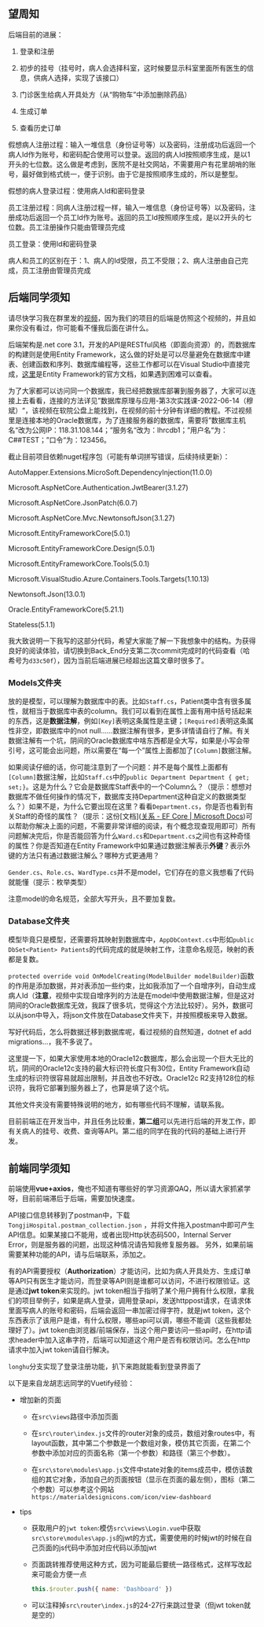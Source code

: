## 望周知

后端目前的进展：

1. 登录和注册

2. 初步的挂号（挂号时，病人会选择科室，这时候要显示科室里面所有医生的信息，供病人选择，实现了该接口）

3. 门诊医生给病人开具处方（从“购物车”中添加删除药品）

4. 生成订单

5. 查看历史订单

假想病人注册过程：输入一堆信息（身份证号等）以及密码，注册成功后返回一个病人Id作为账号，和密码配合使用可以登录。返回的病人Id按照顺序生成，是以1开头的七位数。这么做是考虑到，医院不是社交网站，不需要用户有花里胡哨的账号，最好做到格式统一，便于识别。由于它是按照顺序生成的，所以是整型。

假想的病人登录过程：使用病人Id和密码登录

员工注册过程：同病人注册过程一样，输入一堆信息（身份证号等）以及密码，注册成功后返回一个员工Id作为账号。返回的员工Id按照顺序生成，是以2开头的七位数。员工注册操作只能由管理员完成

员工登录：使用Id和密码登录

病人和员工的区别在于：1、病人的Id受限，员工不受限；2、病人注册由自己完成，员工注册由管理员完成

## 后端同学须知

请尽快学习我在群里发的[视频](https://www.bilibili.com/video/BV1p34y1L7f1?p=1&vd_source=99812009bbdcd07164cc7839b276ff53)，因为我们的项目的后端是仿照这个视频的，并且如果你没有看过，你可能看不懂我后面在讲什么。

后端架构是.net core 3.1，开发的API是RESTful风格（即面向资源）的，而数据库的构建则是使用Entity Framework，这么做的好处是可以尽量避免在数据库中建表、创建函数和序列、数据库编程等，这些工作都可以在Visual Studio中直接完成，[这里](https://docs.microsoft.com/zh-cn/ef/core/)是Entity Framework的官方文档，如果遇到困难可以查看。

为了大家都可以访问同一个数据库，我已经把数据库部署到服务器了，大家可以连接上去看看，连接的方法详见”数据库原理与应用-第3次实践课-2022-06-14（穆斌）“，该视频在软院公盘上能找到，在视频的前十分钟有详细的教程。不过视频里是连接本地的Oracle数据库，为了连接服务器的数据库，需要将”数据库主机名“改为公网IP：118.31.108.144；”服务名“改为：lhrcdb1；”用户名“为：C##TEST；”口令“为：123456。

截止目前项目依赖nuget程序包（可能有单词拼写错误，后续持续更新）：

AutoMapper.Extensions.MicroSoft.DependencyInjection(11.0.0)

Microsoft.AspNetCore.Authentication.JwtBearer(3.1.27)

Microsoft.AspNetCore.JsonPatch(6.0.7)

Microsoft.AspNetCore.Mvc.NewtonsoftJson(3.1.27)

Microsoft.EntityFrameworkCore(5.0.1)

Microsoft.EntityFrameworkCore.Design(5.0.1)

Microsoft.EntityFrameworkCore.Tools(5.0.1)

Microsoft.VisualStudio.Azure.Containers.Tools.Targets(1.10.13)

Newtonsoft.Json(13.0.1)

Oracle.EntityFrameworkCore(5.21.1)

Stateless(5.1.1)

我大致说明一下我写的这部分代码，希望大家能了解一下我想象中的结构。为获得良好的阅读体验，请切换到Back_End分支第二次commit完成时的代码查看（哈希号为`d33c50f`），因为当前后端进展已经超出这篇文章时很多了。

### Models文件夹

放的是模型，可以理解为数据库中的表。比如`Staff.cs`，Patient类中含有很多属性，就相当于数据库中表的column。我们可以看到在属性上面有用中括号括起来的东西，这是**数据注解**，例如`[Key]`表明这条属性是主键；`[Required]`表明这条属性非空，即数据库中的not null……数据注解有很多，更多详情请自行了解。有关数据注解有一个坑，阴间的Oracle数据库中啥东西都是全大写，如果是小写会带引号，这可能会出问题，所以需要在“每一个”属性上面都加了`[Column]`数据注解。

如果阅读仔细的话，你可能注意到了一个问题：并不是每个属性上面都有`[Column]`数据注解，比如`Staff.cs`中的`public Department Department { get; set;}`。这是为什么？它会是数据库Staff表中的一个Column么？（提示：想想对数据库不做任何操作的情况下，数据库支持Department这种自定义的数据类型么？）如果不是，为什么它要出现在这里？看看`Department.cs`，你是否也看到有关Staff的奇怪的属性？（提示：这份[文档]([关系 - EF Core | Microsoft Docs](https://docs.microsoft.com/zh-cn/ef/core/modeling/relationships?tabs=fluent-api%2Cfluent-api-simple-key%2Csimple-key))可以帮助你解决上面的问题，不需要非常详细的阅读，有个概念现查现用即可）所有问题解决完后，你是否能回答为什么`Ward.cs`和`Department.cs`之间也有这种奇怪的属性？你是否知道在Entity Framework中如果通过数据注解表示**外键**？表示外键的方法只有通过数据注解么？哪种方式更通用？

`Gender.cs`、`Role.cs`、`WardType.cs`并不是model，它们存在的意义我想看了代码就能懂（提示：枚举类型）

注意model的命名规范，全部大写开头，且不要加复数。

### Database文件夹

模型毕竟只是模型，还需要将其映射到数据库中，`AppDbContext.cs`中形如`public DbSet<Patient> Patients`的代码完成的就是映射工作，注意命名规范，映射的表都是复数。

`protected override void OnModelCreating(ModelBuilder modelBuilder)`函数的作用是添加数据，并对表添加一些约束，比如我添加了一个自增序列，自动生成病人Id（**注意**，视频中实现自增序列的方法是在model中使用数据注解，但是这对阴间的Oracle数据库无效，我踩了很多坑，觉得这个方法比较好）。另外，数据可以从json中导入，将json文件放在Database文件夹下，并按照模板来导入数据。

写好代码后，怎么将数据迁移到数据库呢，看过视频的自然知道，dotnet ef add migrations...，我不多说了。

这里提一下，如果大家使用本地的Oracle12c数据库，那么会出现一个巨大无比的坑，阴间的Oracle12c支持的最大标识符长度只有30位，Entity Framework自动生成的标识符很容易就超出限制，并且改也不好改。Oracle12c R2支持128位的标识符，我将它部署到服务器上了，也算是填了这个坑。

其他文件夹没有需要特殊说明的地方，如有哪些代码不理解，请联系我。

目前前端正在开发当中，并且任务比较重，**第二组**可以先进行后端的开发工作，即有关病人的挂号、收费、查询等API。第二组的同学在我的代码的基础上进行开发。

## 前端同学须知

前端使用**vue+axios**，俺也不知道有哪些好的学习资源QAQ，所以请大家抓紧学呀，目前前端滞后于后端，需要加快速度。

API接口信息转移到了postman中，下载`TongjiHospital.postman_collection.json` ，并将文件拖入postman中即可产生API信息。如果某接口不能用，或者出现Http状态码500，Internal Server Error，则是服务器的问题，出现这种情况请告知我修复服务器。 另外，如果前端需要某种功能的API，请与后端联系，添加之。

有的API需要授权（**Authorization**）才能访问，比如为病人开具处方、生成订单等API只有医生才能访问，而登录等API则是谁都可以访问，不进行权限验证。这是通过**jwt token**来实现的。jwt token相当于指明了某个用户拥有什么权限，拿我们的项目举例子，如果是病人登录，调用登录api，发送httppost请求，在请求体里面写病人的账号和密码，后端会返回一串加密过得字符，就是jwt token，这个东西表示了该用户是谁，有什么权限，哪些api可以调，哪些不能调（这些我都处理好了）。jwt token由浏览器/前端保存，当这个用户要访问一些api时，在http请求header中加入这串字符，后端可以知道这个用户是否有权限访问。怎么在http请求中加入jwt token请自行解决。

`longhu`分支实现了登录注册功能，扒下来跑就能看到登录界面了

以下是来自龙胡志远同学的Vuetify经验：

+ 增加新的页面
  
  + 在`src\views`路径中添加页面
  
  + 在`src\router\index.js`文件的router对象的成员，数组对象routes中，有layout函数，其中第二个参数是一个数组对象，模仿其它页面，在第二个参数中添加对应的页面名称（第一个参数）和路径（第三个参数）。
  
  + 在`src\store\modules\app.js`文件中state对象的items成员中，模仿该数组的其它对象，添加自己的页面按钮（显示在页面的最左侧），图标（第二个参数）可以参考这个网站 `https://materialdesignicons.com/icon/view-dashboard`

+ tips
  
  + 获取用户的`jwt token`:模仿`src\views\Login.vue`中获取`src\store\modules\app.js`的jwt的方式，需要使用的时候jwt的时候在自己页面的js代码中添加对应代码以添加jwt
  
  + 页面跳转推荐使用这种方式，因为可能最后要统一路径格式，这样写改起来可能会方便一点
    
    ```js
    this.$router.push({ name: 'Dashboard' })
    ```
  
  + 可以注释掉`src\router\index.js`的24-27行来跳过登录（但jwt token就是空的）
